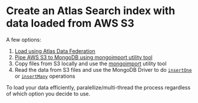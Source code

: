 # Create an Atlas Search index with data loaded from AWS S3

A few options:

1. [Load using Atlas Data Federation](from_data_federation)
2. [Pipe AWS S3 to MongoDB using mongoimport utility tool](from_mongoimport)
3. Copy files from S3 locally and use the [mongoimport](https://www.mongodb.com/docs/database-tools/mongoimport/) utility tool
4. Read the data from S3 files and use the MongoDB Driver to do [`insertOne`](https://www.mongodb.com/docs/manual/reference/method/db.collection.insertOne/#examples) or [`insertMany`](https://www.mongodb.com/docs/manual/reference/method/db.collection.insertMany/#examples) operations

To load your data efficiently, paralellize/multi-thread the process regardless of which option you decide to use.

